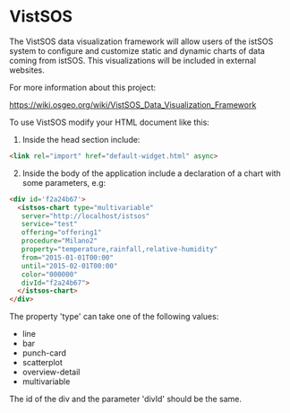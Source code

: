 # VistSOS

The VistSOS data visualization framework will allow users of the istSOS system to configure and customize static and dynamic charts of data coming from istSOS. This visualizations will be included in external websites.

For more information about this project:

https://wiki.osgeo.org/wiki/VistSOS_Data_Visualization_Framework

To use VistSOS modify your HTML document like this:

1. Inside the head section include:
  ```html
  <link rel="import" href="default-widget.html" async>
  ```

2. Inside the body of the application include a declaration of a chart with some parameters, e.g:
  ```html
  <div id='f2a24b67'>
    <istsos-chart type="multivariable"
     server="http://localhost/istsos"
     service="test"
     offering="offering1"
     procedure="Milano2"
     property="temperature,rainfall,relative-humidity"
     from="2015-01-01T00:00"
     until="2015-02-01T00:00"
     color="000000"
     divId="f2a24b67">
    </istsos-chart>
  </div>
  ```
The property 'type' can take one of the following values: 

  * line
  * bar
  * punch-card
  * scatterplot
  * overview-detail
  * multivariable 

The id of the div and the parameter 'divId' should be the same.

